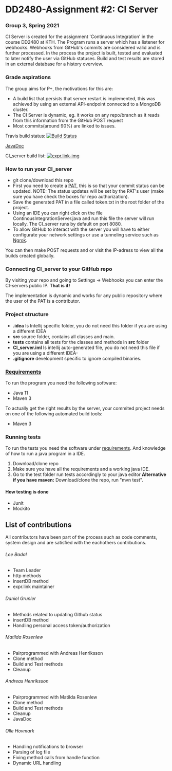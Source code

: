 # DD2480-Assignment #2: CI Server
### Group 3, Spring 2021

CI Server is created for the assignment 'Continuous Integration' in the course DD2480 at KTH. The Program runs a server which has a listener for webhooks. Webhooks from GitHub's commits are considered valid and is further processed. In the process the project is built, tested and evaluated to later notify the user via GitHub statuses. Build and test results are stored in an external database for a history overview.
### Grade aspirations
The group aims for P+, the motivations for this are:
- A build list that persists that server restart is implemented, this was achieved by using an external API-endpoint connected to a MongoDB cluster.
- The CI Server is dynamic, eg. it works on any repo/branch as it reads from this information from the GitHub POST request
- Most commits(around 90%) are linked to issues.

Travis build status:
[![Build Status](https://www.travis-ci.com/LeeBadal/CI_server.svg?token=7cmhVzehZexnVyrntj3T&branch=main)](https://www.travis-ci.com/LeeBadal/CI_server)

[JavaDoc](https://leebadal.github.io/CI_server/package-summary.html)

CI_server build list:
[![expr.link-img](http://www.expr.link/img/expr-link.png)](http://expr.link/builds/list/all)

### How to run your CI_server
- git clone/download this repo
- First you need to create a [PAT](https://docs.github.com/en/github/authenticating-to-github/creating-a-personal-access-token), this is so that your commit status can be updated. NOTE: The status updates will be set by the PAT's user (make sure you have check the boxes for repo authorization).
- Save the generated PAT in a file called token.txt in the root folder of the project.
- Using an IDE you can right click on the file ContinousIntegrationServer.java and run this file the server will run locally. The CI_server runs by default on port 8080.
- To allow GitHub to interact with the server you will have to either configurate your network settings or use a tunneling service such as [Ngrok](https://ngrok.com/).


You can then make POST requests and or visit the IP-adress to view all the builds created globally.

### Connecting CI_server to your GitHub repo
By visiting your repo and going to Settings -> Webhooks you can enter the CI-servers public IP.
**That is it!**

The implementation is dynamic and works for any public repository where the user of the PAT is a contributor.

### Project structure
 - **.idea**  Is Intellij specific folder, you do not need this folder if you are using a different IDEA
 - **src** source folder, contains all classes and main.
 - **tests** contains all tests for the classes and methods in **src** folder
 - **CI_server.iml** Is intellij auto-generated file, you do not need this file if you are using a different IDEA-
 - **.gitignore** development specific to ignore compiled binaries.
### [Requirements](#requirements)

To run the program you need the following software:

* Java 11
* Maven 3

To actually get the right results by the server, your commited project needs on one of the following automated build tools:
* Maven 3

### Running tests
To run the tests you need the software under [requirements](#requirements). And knowledge of how to run a java program in a IDE.

1. Download/clone repo
2. Make sure you have all the requirements and a working java IDE.
3. Go to the test folder run tests accordingly to your java editor
**Alternative if you have maven:** Download/clone the repo, run "mvn test".

#### How testing is done
- Junit 
- Mockito

## List of contributions
All contributors have been part of the process such as code comments, system design and are satisfied with the eachothers contributions.

###### Lee Badal 
- Team Leader
- http methods
- insertDB method
- expr.link maintainer

###### Daniel Grunler
- Methods related to updating Github status
- insertDB method
- Handling personal access token/authorization

###### Matilda Rosenlew
- Pairprogrammed with Andreas Henriksson
- Clone method
- Build and Test methods
- Cleanup

###### Andreas Henriksson
- Pairprogrammed with Matilda Rosenlew
- Clone method
- Build and Test methods
- Cleanup
- JavaDoc
 
###### Olle Hovmark
- Handling notifications to browser
- Parsing of log file
- Fixing method calls from handle function
- Dynamic URL handling
  
